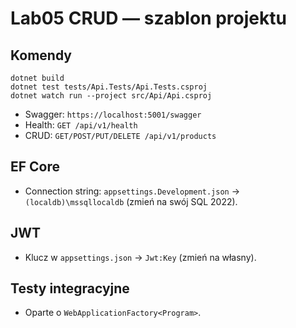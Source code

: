 # Lab05 CRUD — szablon projektu

## Komendy
```pwsh
dotnet build
dotnet test tests/Api.Tests/Api.Tests.csproj
dotnet watch run --project src/Api/Api.csproj
```
- Swagger: `https://localhost:5001/swagger`
- Health: `GET /api/v1/health`
- CRUD: `GET/POST/PUT/DELETE /api/v1/products`

## EF Core
- Connection string: `appsettings.Development.json` → `(localdb)\mssqllocaldb` (zmień na swój SQL 2022).

## JWT
- Klucz w `appsettings.json` → `Jwt:Key` (zmień na własny).

## Testy integracyjne
- Oparte o `WebApplicationFactory<Program>`.
